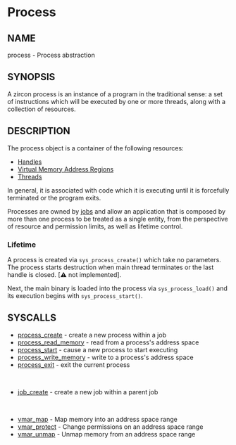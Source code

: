 # Process

## NAME

process - Process abstraction

## SYNOPSIS

A zircon process is an instance of a program in the traditional
sense: a set of instructions which will be executed by one or more
threads, along with a collection of resources.

## DESCRIPTION

The process object is a container of the following resources:

+ [Handles](../handles.md)
+ [Virtual Memory Address Regions](vm_address_region.md)
+ [Threads](thread.md)

In general, it is associated with code which it is executing until it is
forcefully terminated or the program exits.

Processes are owned by [jobs](job.md) and allow an application that is
composed by more than one process to be treated as a single entity, from the
perspective of resource and permission limits, as well as lifetime control.

### Lifetime
A process is created via `sys_process_create()` which take no parameters.
The process starts destruction when main thread terminates or the last handle
is closed. [⚠ not implemented].

Next, the main binary is loaded into the process via `sys_process_load()` and
its execution begins with `sys_process_start()`.

## SYSCALLS

+ [process_create](../syscalls/process_create.md) - create a new process within a job
+ [process_read_memory](../syscalls/process_read_memory.md) - read from a process's address space
+ [process_start](../syscalls/process_start.md) - cause a new process to start executing
+ [process_write_memory](../syscalls/process_write_memory.md) - write to a process's address space
+ [process_exit](../syscalls/process_exit.md) - exit the current process

<br>

+ [job_create](../syscalls/job_create.md) - create a new job within a parent job

<br>

+ [vmar_map](../syscalls/vmar_map.md) - Map memory into an address space range
+ [vmar_protect](../syscalls/vmar_protect.md) - Change permissions on an address space range
+ [vmar_unmap](../syscalls/vmar_unmap.md) - Unmap memory from an address space range
